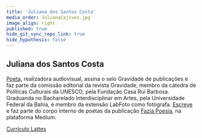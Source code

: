 ```yaml
---
title: 'Juliana dos Santos Costa'
media_order: JulianaCajives.jpg
image_align: right
published: true
hide_git_sync_repo_link: true
hide_hypothesis: false
---
```


## Juliana dos Santos Costa

[Poeta](https://medium.com/@cajives), realizadora audiovisual, assina o selo Gravidade de publicações e faz parte da comissão editorial da revista Gravidade, membro da cátedra de Políticas Culturais da UNESCO, pela Fundação Casa Rui Barbosa. Graduanda no Bacharelado Interdisciplinar em Artes, pela Universidade Federal da Bahia, é membro da extensão LabFoto como fotógrafa. [Escreve](https://medium.com/@cajives) e faz parte do corpo interno de poetas da publicação [Fazia Poesia](https://faziapoesia.com.br/), na plataforma Medium.

[Currículo Lattes](http://lattes.cnpq.br/5287235873926351?classes=btn,btn-primary,btn-lg)